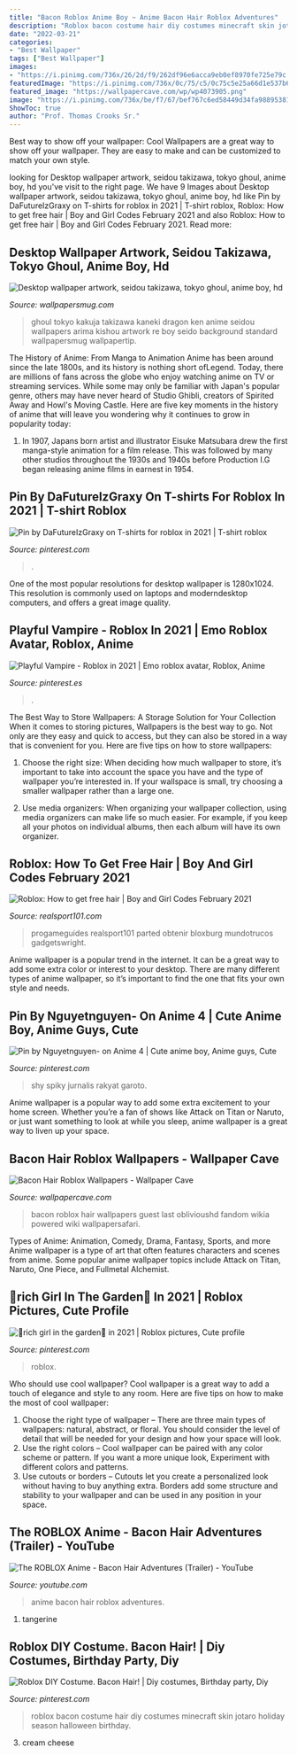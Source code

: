 ```yaml
---
title: "Bacon Roblox Anime Boy ~ Anime Bacon Hair Roblox Adventures"
description: "Roblox bacon costume hair diy costumes minecraft skin jotaro holiday season halloween birthday"
date: "2022-03-21"
categories:
- "Best Wallpaper"
tags: ["Best Wallpaper"]
images:
- "https://i.pinimg.com/736x/26/2d/f9/262df96e6acca9eb0ef8970fe725e79c.jpg"
featuredImage: "https://i.pinimg.com/736x/0c/75/c5/0c75c5e25a66d1e537b644da6f649944.jpg"
featured_image: "https://wallpapercave.com/wp/wp4073905.png"
image: "https://i.pinimg.com/736x/be/f7/67/bef767c6ed58449d34fa988953814a82.jpg"
ShowToc: true
author: "Prof. Thomas Crooks Sr."
---
```



Best way to show off your wallpaper:
Cool Wallpapers are a great way to show off your wallpaper. They are easy to make and can be customized to match your own style.

	

		
looking for Desktop wallpaper artwork, seidou takizawa, tokyo ghoul, anime boy, hd you've visit to the right page. We have 9 Images about Desktop wallpaper artwork, seidou takizawa, tokyo ghoul, anime boy, hd like Pin by DaFutureIzGraxy on T-shirts for roblox in 2021 | T-shirt roblox, Roblox: How to get free hair | Boy and Girl Codes February 2021 and also Roblox: How to get free hair | Boy and Girl Codes February 2021. Read more:
		
    
## Desktop Wallpaper Artwork, Seidou Takizawa, Tokyo Ghoul, Anime Boy, Hd

<img loading=lazy src="https://wallpapersmug.com/download/1024x768/02b4ed/artwork-seido-takizawa.jpg" onerror="this.onerror=null;this.src='https://tse4.mm.bing.net/th?id=OIP.y2p33DHIOYSRMBEPuKtYLwHaFj&amp;pid=15.1';" alt="Desktop wallpaper artwork, seidou takizawa, tokyo ghoul, anime boy, hd">

_Source: wallpapersmug.com_

>ghoul tokyo kakuja takizawa kaneki dragon ken anime seidou wallpapers arima kishou artwork re boy seido background standard wallpapersmug wallpapertip. 

	

The History of Anime: From Manga to Animation
Anime has been around since the late 1800s, and its history is nothing short ofLegend. Today, there are millions of fans across the globe who enjoy watching anime on TV or streaming services. While some may only be familiar with Japan's popular genre, others may have never heard of Studio Ghibli, creators of Spirited Away and Howl's Moving Castle. Here are five key moments in the history of anime that will leave you wondering why it continues to grow in popularity today:
1) In 1907, Japans born artist and illustrator Eisuke Matsubara drew the first manga-style animation for a film release. This was followed by many other studios throughout the 1930s and 1940s before Production I.G began releasing anime films in earnest in 1954.

    
## Pin By DaFutureIzGraxy On T-shirts For Roblox In 2021 | T-shirt Roblox

<img loading=lazy src="https://i.pinimg.com/736x/0c/75/c5/0c75c5e25a66d1e537b644da6f649944.jpg" onerror="this.onerror=null;this.src='https://tse1.mm.bing.net/th?id=OIP.5ySIo9w7CT5qEADV4Fr35AHaH_&amp;pid=15.1';" alt="Pin by DaFutureIzGraxy on T-shirts for roblox in 2021 | T-shirt roblox">

_Source: pinterest.com_

>. 

	

One of the most popular resolutions for desktop wallpaper is 1280x1024. This resolution is commonly used on laptops and moderndesktop computers, and offers a great image quality.

    
## Playful Vampire - Roblox In 2021 | Emo Roblox Avatar, Roblox, Anime

<img loading=lazy src="https://i.pinimg.com/736x/be/f7/67/bef767c6ed58449d34fa988953814a82.jpg" onerror="this.onerror=null;this.src='https://tse4.mm.bing.net/th?id=OIP.UnDI1QjYAP9eTSlOUIvA7QAAAA&amp;pid=15.1';" alt="Playful Vampire - Roblox in 2021 | Emo roblox avatar, Roblox, Anime">

_Source: pinterest.es_

>. 

	

The Best Way to Store Wallpapers: A Storage Solution for Your Collection
When it comes to storing pictures, Wallpapers is the best way to go. Not only are they easy and quick to access, but they can also be stored in a way that is convenient for you. Here are five tips on how to store wallpapers:
1) Choose the right size: When deciding how much wallpaper to store, it’s important to take into account the space you have and the type of wallpaper you’re interested in. If your wallspace is small, try choosing a smaller wallpaper rather than a large one.

2) Use media organizers: When organizing your wallpaper collection, using media organizers can make life so much easier. For example, if you keep all your photos on individual albums, then each album will have its own organizer.

    
## Roblox: How To Get Free Hair | Boy And Girl Codes February 2021

<img loading=lazy src="https://cdn.realsport101.com/images/ncavvykf/realsport-production/337b86a02176c9fe3ccbcff5ce0d7930cec911a8-990x986.png?w=502&amp;h=500&amp;auto=format&amp;dpr=2" onerror="this.onerror=null;this.src='https://tse1.mm.bing.net/th?id=OIP.mtPnJUYBpm0Mkgz4CBgkFAHaHY&amp;pid=15.1';" alt="Roblox: How to get free hair | Boy and Girl Codes February 2021">

_Source: realsport101.com_

>progameguides realsport101 parted obtenir bloxburg mundotrucos gadgetswright. 

	

Anime wallpaper is a popular trend in the internet. It can be a great way to add some extra color or interest to your desktop. There are many different types of anime wallpaper, so it’s important to find the one that fits your own style and needs.

    
## Pin By Nguyetnguyen- On Anime 4 | Cute Anime Boy, Anime Guys, Cute

<img loading=lazy src="https://i.pinimg.com/736x/26/2d/f9/262df96e6acca9eb0ef8970fe725e79c.jpg" onerror="this.onerror=null;this.src='https://tse2.mm.bing.net/th?id=OIP.X0L_pANfyQftZ_VEvcgdHgHaKA&amp;pid=15.1';" alt="Pin by Nguyetnguyen- on Anime 4 | Cute anime boy, Anime guys, Cute">

_Source: pinterest.com_

>shy spiky jurnalis rakyat garoto. 

	

Anime wallpaper is a popular way to add some extra excitement to your home screen. Whether you’re a fan of shows like Attack on Titan or Naruto, or just want something to look at while you sleep, anime wallpaper is a great way to liven up your space.

    
## Bacon Hair Roblox Wallpapers - Wallpaper Cave

<img loading=lazy src="https://wallpapercave.com/wp/wp4073905.png" onerror="this.onerror=null;this.src='https://tse4.mm.bing.net/th?id=OIP.MOjwhj8THRS8420l3XzetwHaFj&amp;pid=15.1';" alt="Bacon Hair Roblox Wallpapers - Wallpaper Cave">

_Source: wallpapercave.com_

>bacon roblox hair wallpapers guest last oblivioushd fandom wikia powered wiki wallpapersafari. 

	

Types of Anime: Animation, Comedy, Drama, Fantasy, Sports, and more
Anime wallpaper is a type of art that often features characters and scenes from anime. Some popular anime wallpaper topics include Attack on Titan, Naruto, One Piece, and Fullmetal Alchemist.

    
## 🍂rich Girl In The Garden🍂 In 2021 | Roblox Pictures, Cute Profile

<img loading=lazy src="https://i.pinimg.com/736x/cf/a6/26/cfa6267d6814d81af1a7d97612fd1b16.jpg" onerror="this.onerror=null;this.src='https://tse1.mm.bing.net/th?id=OIP.K10Olb6xTA6WW29IkH22zAHaD7&amp;pid=15.1';" alt="🍂rich girl in the garden🍂 in 2021 | Roblox pictures, Cute profile">

_Source: pinterest.com_

>roblox. 

	

Who should use cool wallpaper?
Cool wallpaper is a great way to add a touch of elegance and style to any room. Here are five tips on how to make the most of cool wallpaper: 
1) Choose the right type of wallpaper – There are three main types of wallpapers: natural, abstract, or floral. You should consider the level of detail that will be needed for your design and how your space will look. 
2) Use the right colors – Cool wallpaper can be paired with any color scheme or pattern. If you want a more unique look, Experiment with different colors and patterns. 
3) Use cutouts or borders – Cutouts let you create a personalized look without having to buy anything extra. Borders add some structure and stability to your wallpaper and can be used in any position in your space.

    
## The ROBLOX Anime - Bacon Hair Adventures (Trailer) - YouTube

<img loading=lazy src="https://i.ytimg.com/vi/P7T3_9thc00/maxresdefault.jpg" onerror="this.onerror=null;this.src='https://tse1.mm.bing.net/th?id=OIP.HdmUbACZu7vKBLGZldK0LQHaEK&amp;pid=15.1';" alt="The ROBLOX Anime - Bacon Hair Adventures (Trailer) - YouTube">

_Source: youtube.com_

>anime bacon hair roblox adventures. 

	

1. tangerine 

    
## Roblox DIY Costume. Bacon Hair! | Diy Costumes, Birthday Party, Diy

<img loading=lazy src="https://i.pinimg.com/736x/50/1e/ac/501eac0bd94e38d8bfa580bdc5ca18c5.jpg" onerror="this.onerror=null;this.src='https://tse4.mm.bing.net/th?id=OIP.vS5Gre6INGEyrDfueaXEfwHaJ3&amp;pid=15.1';" alt="Roblox DIY Costume. Bacon Hair! | Diy costumes, Birthday party, Diy">

_Source: pinterest.com_

>roblox bacon costume hair diy costumes minecraft skin jotaro holiday season halloween birthday. 

	

3. cream cheese 

